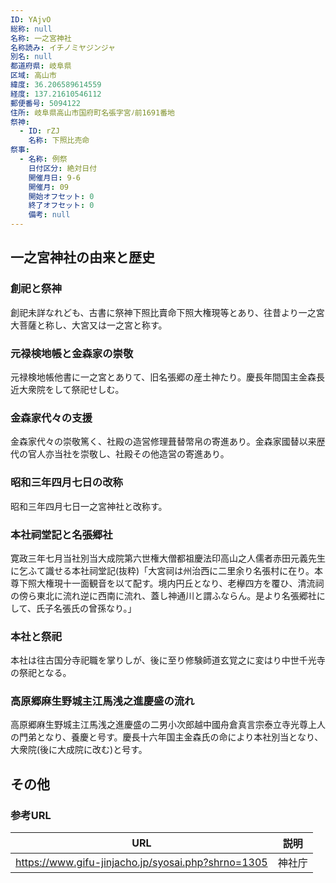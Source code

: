 ```yaml
---
ID: YAjvO
総称: null
名称: 一之宮神社
名称読み: イチノミヤジンジャ
別名: null
都道府県: 岐阜県
区域: 高山市
緯度: 36.206589614559
経度: 137.21610546112
郵便番号: 5094122
住所: 岐阜県高山市国府町名張字宮ﾉ前1691番地
祭神:
  - ID: rZJ
    名称: 下照比売命
祭事:
  - 名称: 例祭
    日付区分: 絶対日付
    開催月日: 9-6
    開催月: 09
    開始オフセット: 0
    終了オフセット: 0
    備考: null
---
```


## 一之宮神社の由来と歴史

### 創祀と祭神

創祀未詳なれども、古書に祭神下照比賣命下照大権現等とあり、往昔より一之宮大菩薩と称し、大宮又は一之宮と称す。

### 元禄検地帳と金森家の崇敬

元禄検地帳他書に一之宮とありて、旧名張郷の産土神たり。慶長年間国主金森長近大衆院をして祭祀せしむ。

### 金森家代々の支援

金森家代々の崇敬篤く、社殿の造営修理葺替幣帛の寄進あり。金森家國替以来歴代の官人亦当社を崇敬し、社殿その他造営の寄進あり。

### 昭和三年四月七日の改称

昭和三年四月七日一之宮神社と改称す。

### 本社祠堂記と名張郷社

寛政三年七月当社別当大成院第六世権大僧都祖慶法印高山之人儒者赤田元義先生に乞ふて識せる本社祠堂記(抜粋)「大宮祠は州治西に二里余り名張村に在り。本尊下照大権現十一面観音を以て配す。境内円丘となり、老欅四方を覆ひ、清流祠の傍ら東北に流れ逆に西南に流れ、蓋し神通川と謂ふならん。是より名張郷社にして、氏子名張氏の曾孫なり。」

### 本社と祭祀

本社は往古国分寺祀職を掌りしが、後に至り修験師道玄覚之に変はり中世千光寺の祭祀となる。

### 高原郷麻生野城主江馬浅之進慶盛の流れ

高原郷麻生野城主江馬浅之進慶盛の二男小次郎越中國舟倉真言宗泰立寺光尊上人の門弟となり、養慶と号す。慶長十六年国主金森氏の命により本社別当となり、大衆院(後に大成院に改む)と号す。

## その他

### 参考URL

| URL                                                | 説明   |
| -------------------------------------------------- | ------ |
| https://www.gifu-jinjacho.jp/syosai.php?shrno=1305 | 神社庁 |
